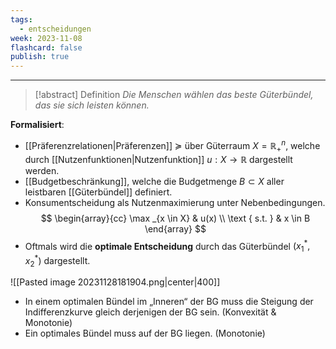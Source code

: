 ```yaml
---
tags:
  - entscheidungen
week: 2023-11-08
flashcard: false
publish: true
---
```

***

> [!abstract] Definition
> *Die Menschen wählen das beste Güterbündel, das sie sich leisten können.*

**Formalisiert**:
- [[Präferenzrelationen|Präferenzen]] $\succeq$ über Güterraum $X=\mathbb{R}_{+}^n$, welche durch [[Nutzenfunktionen|Nutzenfunktion]] $u: X \rightarrow \mathbb{R}$ dargestellt werden.
- [[Budgetbeschränkung]], welche die Budgetmenge $B \subset X$ aller leistbaren [[Güterbündel]] definiert.
- Konsumentscheidung als Nutzenmaximierung unter Nebenbedingungen.
$$
\begin{array}{cc}
\max _{x \in X} & u(x) \\
\text { s.t. } & x \in B
\end{array}
$$
- Oftmals wird die **optimale Entscheidung** durch das Güterbündel $(x_{1}^{*}, x_{2}^{*})$ dargestellt.

![[Pasted image 20231128181904.png|center|400]]

- In einem optimalen Bündel im „Inneren“ der BG muss die Steigung der Indifferenzkurve gleich derjenigen der BG sein. (Konvexität \& Monotonie)
- Ein optimales Bündel muss auf der BG liegen. (Monotonie)